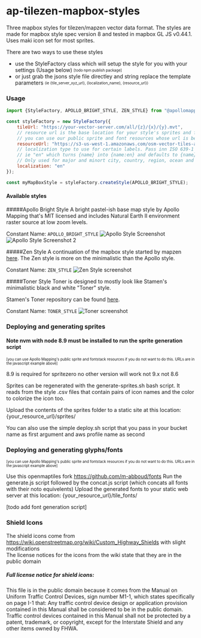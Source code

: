 # ap-tilezen-mapbox-styles
Three mapbox styles for tilezen/mapzen vector data format. The styles are made for mapbox style spec version 8 and tested in mapbox GL JS v0.44.1. 
Uses maki icon set for most sprites. 

There are two ways to use these styles
- use the StyleFactory class which will setup the style for you with your settings (Usage below) <sub><sup>[todo npm publish package]</sup></sub> 
- or just grab the jsons style file directley and string replace the template parameters <sub><sup> (ie {tile_server_xyz_url}, {localization_name}, {resource_url})</sup></sub>  
 

### Usage
```javascript
import {StyleFactory, APOLLO_BRIGHT_STYLE, ZEN_STYLE} from "@apollomapping/ap-tilezen-mapbox-styles";

const styleFactory = new StyleFactory({
    tileUrl: "https://your-vector-server.com/all/{z}/{x}/{y}.mvt",
    // resource url is the base location for your style's sprites and fonts    
    // you can use our public sprite and font resources whose url is below (for now at least)
    resourceUrl: "https://s3-us-west-1.amazonaws.com/osm-vector-tiles-apollomapping",
    // localization type to use for certain labels. Pass inn ISO 639-1 two-letter language code 
    // ie "en" which turns {name} into {name:en} and defaults to {name} if nothing is passed in.
    // Only used for major and minort city, country, region, ocean and sea labels.
    localization: "en"
});

const myMapBoxStyle = styleFactory.createStyle(APOLLO_BRIGHT_STYLE);
```


#### Available styles
#####Apollo Bright Style 
A bright pastel-ish base map style by Apollo Mapping that's MIT licensed and includes Natural Earth II environment raster source at low zoom levels.


Constant Name:  ``` APOLLO_BRIGHT_STYLE ```
![Apollo Style Screenshot](https://github.com/apollomapping/ap-tilezen-mapbox-styles/raw/master/apollo-bright-screenshot.png?raw=true)
![Apollo Style Screenshot 2](https://github.com/apollomapping/ap-tilezen-mapbox-styles/raw/master/apollo-bright-screenshot2.png?raw=true)


#####Zen Style 
A continuation of the mapbox style started by mapzen [here](https://github.com/mapzen/mapboxgl-vector-tiles).
The Zen style is more on the minimalistic than the Apollo style.

Constant Name:  ``` ZEN_STYLE ```
![Zen Style screenshot](https://github.com/apollomapping/ap-tilezen-mapbox-styles/raw/master/zen-style-screenshot.png?raw=true)


#####Toner Style 
Toner is designed to mostly look like Stamen's minimalistic black and white "Toner" style.

Stamen's Toner repository can be found [here](https://github.com/citytracking/toner).

Constant Name:  ``` TONER_STYLE ```
![Toner screenshot](https://github.com/apollomapping/ap-tilezen-mapbox-styles/raw/master/toner-screenshot.png?raw=true)

### Deploying and generating sprites
#### Note nvm with node 8.9 must be installed to run the sprite generation script
<sub><sup>[you can use Apollo Mapping's public sprite and fontstack resources if you do not want to do this.
 URLs are in the javascript example above]</sup></sub>  
 
8.9 is required for spritezero no other version will work not 9.x not 8.6
 
Sprites can be regenerated with the generate-sprites.sh bash script. It reads from the style .csv files that contain pairs of
icon names and the color to colorize the icon too.

Upload the contents of the sprites folder to a static site at this location: {your_resource_url}/sprites/

You can also use the simple deploy.sh script that you pass in your bucket name as first argument and aws profile name as second


### Deploying and generating glyphs/fonts
<sub><sup>[you can use Apollo Mapping's public sprite and fontstack resources if you do not want to do this.
 URLs are in the javascript example above]</sup></sub>  
 
Use this openmaptiles fork https://github.com/m-abboud/fonts
Run the generate.js script followed by the concat.js script (which concats all fonts with their noto equivelents)
Upload the generated fonts to your static web server at this location: {your_resource_url}/tile_fonts/
  
[todo add font generation script]


### Shield Icons
The shield icons come from https://wiki.openstreetmap.org/wiki/Custom_Highway_Shields with slight modifications  
The license notices for the icons from the wiki state that they are in the public domain


##### Full license notice for shield icons:
This file is in the public domain because it comes from the Manual on Uniform Traffic Control Devices, sign number M1-1, 
which states specifically on page I-1 that:
Any traffic control device design or application provision contained in this Manual shall be considered to be in the 
public domain. Traffic control devices contained in this Manual shall not be protected by a patent, trademark, 
or copyright, except for the Interstate Shield and any other items owned by FHWA.
